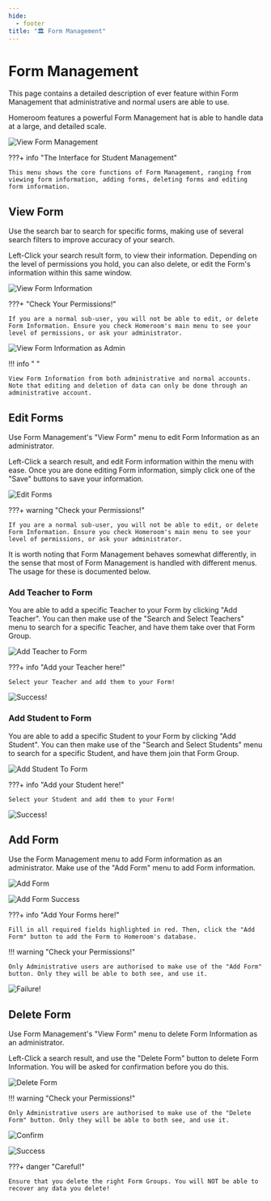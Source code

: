 ```yaml
---
hide:
  - footer
title: "🏛️ Form Management"  
---
```


# Form Management
This page contains a detailed description of ever feature within Form Management that administrative and normal users are able to use.

Homeroom features a powerful Form Management hat is able to handle data at a large, and detailed scale.

![View Form Management](../screenshots/formManagement.png)

???+ info "The Interface for Student Management"

    This menu shows the core functions of Form Management, ranging from viewing form information, adding forms, deleting forms and editing form information.

## View Form
Use the search bar to search for specific forms, making use of several search filters to improve accuracy of your search.

Left-Click your search result form, to view their information. Depending on the level of permissions you hold, you can also delete, or edit the Form's information within this same window.

![View Form Information](../screenshots/viewFormUSER.png)

???+ "Check Your Permissions!"

    If you are a normal sub-user, you will not be able to edit, or delete Form Information. Ensure you check Homeroom's main menu to see your level of permissions, or ask your administrator.

![View Form Information as Admin](../screenshots/viewForm.png)

!!! info " "

    View Form Information from both administrative and normal accounts. Note that editing and deletion of data can only be done through an administrative account.

## Edit Forms
Use Form Management's "View Form" menu to edit Form Information as an administrator.

Left-Click a search result, and edit Form information within the menu with ease. Once you are done editing Form information, simply click one of the "Save" buttons to save your information.

![Edit Forms](../screenshots/editForm.png)

???+ warning "Check your Permissions!"

    If you are a normal sub-user, you will not be able to edit, or delete Form Information. Ensure you check Homeroom's main menu to see your level of permissions, or ask your administrator.

It is worth noting that Form Management behaves somewhat differently, in the sense that most of Form Management is handled with different menus. The usage for these is documented below.

### Add Teacher to Form
You are able to add a specific Teacher to your Form by clicking "Add Teacher". You can then make use of the "Search and Select Teachers" menu to search for a specific Teacher, and have them take over that Form Group.

![Add Teacher to Form](../screenshots/addTeacherToForm.png)

???+ info "Add your Teacher here!"

    Select your Teacher and add them to your Form!

![Success!](../screenshots/addTeacherToFormSuccess.png)

### Add Student to Form
You are able to add a specific Student to your Form by clicking "Add Student". You can then make use of the "Search and Select Students" menu to search for a specific Student, and have them join that Form Group.

![Add Student To Form](../screenshots/addStudentToForm.png)

???+ info "Add your Student here!"

    Select your Student and add them to your Form!

![Success!](../screenshots/addStudentToFormSuccess.png)

## Add Form
Use the Form Management menu to add Form information as an administrator. Make use of the "Add Form" menu to add Form information.

![Add Form](../screenshots/addFormMenu.png)

![Add Form Success](../screenshots/addFormSuccess.png)

???+ info "Add Your Forms here!"

    Fill in all required fields highlighted in red. Then, click the "Add Form" button to add the Form to Homeroom's database.

!!! warning "Check your Permissions!"

    Only Administrative users are authorised to make use of the "Add Form" button. Only they will be able to both see, and use it.

![Failure!](../screenshots/accessDenied.png)

## Delete Form
Use Form Management's "View Form" menu to delete Form Information as an administrator.

Left-Click a search result, and use the "Delete Form" button to delete Form Information. You will be asked for confirmation before you do this.

![Delete Form](../screenshots/viewForm.png)

!!! warning "Check your Permissions!"

    Only Administrative users are authorised to make use of the "Delete Form" button. Only they will be able to both see, and use it.

![Confirm](../screenshots/deleteFormConfirm.png)

![Success](../screenshots/deleteFormSuccess.png)

???+ danger "Careful!"

    Ensure that you delete the right Form Groups. You will NOT be able to recover any data you delete!